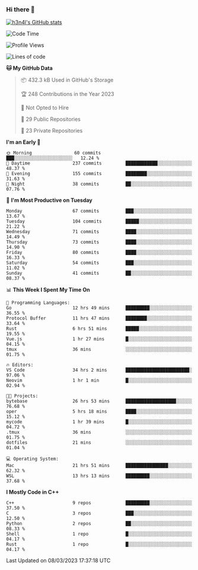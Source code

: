 ### Hi there 👋

[![h3n4l's GitHub stats](https://github-readme-stats.vercel.app/api?username=h3n4l&count_private=true&show_icons=true&theme=radical)](https://github.com/h3n4l/github-readme-stats)

<!--START_SECTION:waka-->
![Code Time](http://img.shields.io/badge/Code%20Time-1%2C022%20hrs%2011%20mins-blue)

![Profile Views](http://img.shields.io/badge/Profile%20Views-2-blue)

![Lines of code](https://img.shields.io/badge/From%20Hello%20World%20I%27ve%20Written-1.7%20million%20lines%20of%20code-blue)

**🐱 My GitHub Data** 

> 📦 432.3 kB Used in GitHub's Storage 
 > 
> 🏆 248 Contributions in the Year 2023
 > 
> 🚫 Not Opted to Hire
 > 
> 📜 29 Public Repositories 
 > 
> 🔑 23 Private Repositories 
 > 
**I'm an Early 🐤** 

```text
🌞 Morning                60 commits          ███░░░░░░░░░░░░░░░░░░░░░░   12.24 % 
🌆 Daytime                237 commits         ████████████░░░░░░░░░░░░░   48.37 % 
🌃 Evening                155 commits         ████████░░░░░░░░░░░░░░░░░   31.63 % 
🌙 Night                  38 commits          ██░░░░░░░░░░░░░░░░░░░░░░░   07.76 % 
```
📅 **I'm Most Productive on Tuesday** 

```text
Monday                   67 commits          ███░░░░░░░░░░░░░░░░░░░░░░   13.67 % 
Tuesday                  104 commits         █████░░░░░░░░░░░░░░░░░░░░   21.22 % 
Wednesday                71 commits          ████░░░░░░░░░░░░░░░░░░░░░   14.49 % 
Thursday                 73 commits          ████░░░░░░░░░░░░░░░░░░░░░   14.90 % 
Friday                   80 commits          ████░░░░░░░░░░░░░░░░░░░░░   16.33 % 
Saturday                 54 commits          ███░░░░░░░░░░░░░░░░░░░░░░   11.02 % 
Sunday                   41 commits          ██░░░░░░░░░░░░░░░░░░░░░░░   08.37 % 
```


📊 **This Week I Spent My Time On** 

```text
💬 Programming Languages: 
Go                       12 hrs 49 mins      █████████░░░░░░░░░░░░░░░░   36.55 % 
Protocol Buffer          11 hrs 47 mins      ████████░░░░░░░░░░░░░░░░░   33.64 % 
Rust                     6 hrs 51 mins       █████░░░░░░░░░░░░░░░░░░░░   19.55 % 
Vue.js                   1 hr 27 mins        █░░░░░░░░░░░░░░░░░░░░░░░░   04.15 % 
tmux                     36 mins             ░░░░░░░░░░░░░░░░░░░░░░░░░   01.75 % 

🔥 Editors: 
VS Code                  34 hrs 2 mins       ████████████████████████░   97.06 % 
Neovim                   1 hr 1 min          █░░░░░░░░░░░░░░░░░░░░░░░░   02.94 % 

🐱‍💻 Projects: 
bytebase                 26 hrs 53 mins      ███████████████████░░░░░░   76.68 % 
oper                     5 hrs 18 mins       ████░░░░░░░░░░░░░░░░░░░░░   15.12 % 
mycode                   1 hr 39 mins        █░░░░░░░░░░░░░░░░░░░░░░░░   04.72 % 
.tmux                    36 mins             ░░░░░░░░░░░░░░░░░░░░░░░░░   01.75 % 
dotfiles                 21 mins             ░░░░░░░░░░░░░░░░░░░░░░░░░   01.04 % 

💻 Operating System: 
Mac                      21 hrs 51 mins      ████████████████░░░░░░░░░   62.32 % 
WSL                      13 hrs 13 mins      █████████░░░░░░░░░░░░░░░░   37.68 % 
```

**I Mostly Code in C++** 

```text
C++                      9 repos             █████████░░░░░░░░░░░░░░░░   37.50 % 
C                        3 repos             ███░░░░░░░░░░░░░░░░░░░░░░   12.50 % 
Python                   2 repos             ██░░░░░░░░░░░░░░░░░░░░░░░   08.33 % 
Shell                    1 repo              █░░░░░░░░░░░░░░░░░░░░░░░░   04.17 % 
Rust                     1 repo              █░░░░░░░░░░░░░░░░░░░░░░░░   04.17 % 
```




 Last Updated on 08/03/2023 17:37:18 UTC
<!--END_SECTION:waka-->

